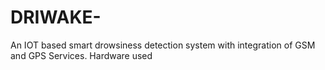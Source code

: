 # DRIWAKE-
An IOT based smart drowsiness detection system with integration of GSM and GPS Services.
Hardware used
